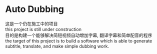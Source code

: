 # Auto Dubbing
这是一个仍在施工中的项目  
this project is still under construction  
目的是构建一个能够解决简短视频自动增加字幕, 翻译字幕和简单配音的程序  
the target of this project is to build a software which is able to generate
subtitle, translate, and make simple dubbing work.

